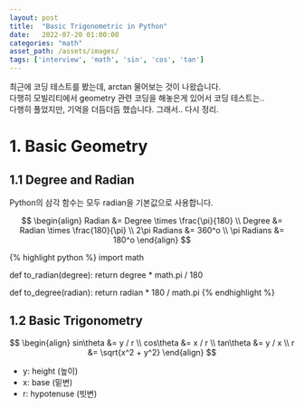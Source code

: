 ```yaml
---
layout: post 
title:  "Basic Trigonometric in Python"
date:   2022-07-20 01:00:00 
categories: "math"
asset_path: /assets/images/ 
tags: ['interview', 'math', 'sin', 'cos', 'tan']
---
```


최근에 코딩 테스트를 봤는데, arctan 물어보는 것이 나왔습니다. <br> 
다행히 모빌리티에서 geometry 관련 코딩을 해놓은게 있어서 코딩 테스트는..<br>
다행히 풀었지만, 기억을 더듬더듬 했습니다. 그래서.. 다시 정리. 


# 1. Basic Geometry 

## 1.1 Degree and Radian 

Python의 삼각 함수는 모두 radian을 기본값으로 사용합니다. 

$$ \begin{align}
Radian &= Degree \times \frac{\pi}{180} \\
Degree &= Radian \times \frac{180}{\pi} \\
2\pi Radians &= 360^o \\
\pi Radians &= 180^o
\end{align} $$

{% highlight python %}
import math

def to_radian(degree):
    return degree * math.pi / 180

def to_degree(radian):
    return radian * 180 / math.pi
{% endhighlight %}

## 1.2 Basic Trigonometry

$$ \begin{align}
sin\theta &= y / r \\
cos\theta &= x / r \\
tan\theta &= y / x \\
r &= \sqrt{x^2 + y^2}
\end{align} $$

 - y: height (높이)
 - x: base (밑변)
 - r: hypotenuse (빗변)